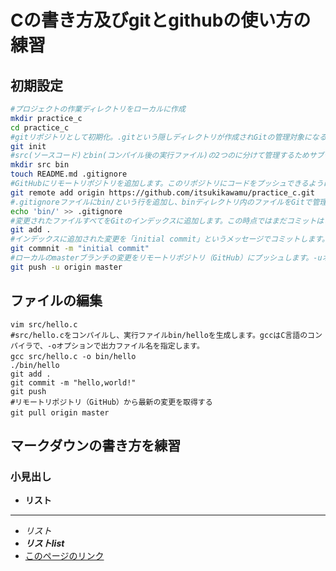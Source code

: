 # Cの書き方及びgitとgithubの使い方の練習
## 初期設定
```bash
#プロジェクトの作業ディレクトリをローカルに作成  
mkdir practice_c  
cd practice_c  
#gitリポジトリとして初期化。.gitという隠しディレクトリが作成されGitの管理対象になる  
git init
#src(ソースコード)とbin(コンパイル後の実行ファイル)の2つのに分けて管理するためサブディレクトリを作成します。  
mkdir src bin    
touch README.md .gitignore  
#GitHubにリモートリポジトリを追加します。このリポジトリにコードをプッシュできるようになります。   
git remote add origin https://github.com/itsukikawamu/practice_c.git
#.gitignoreファイルにbin/という行を追加し、binディレクトリ内のファイルをGitで管理しないように指定します。    
echo 'bin/' >> .gitignore  　　 
#変更されたファイルすべてをGitのインデックスに追加します。この時点ではまだコミットはされません。　　
git add .
#インデックスに追加された変更を「initial commit」というメッセージでコミットします。  
git commnit -m "initial commit"
#ローカルのmasterブランチの変更をリモートリポジトリ（GitHub）にプッシュします。-uオプションは、今後のgit pushがこのリモートブランチを対象にするように設定します。  
git push -u origin master    
```
## ファイルの編集
```
vim src/hello.c
#src/hello.cをコンパイルし、実行ファイルbin/helloを生成します。gccはC言語のコンパイラで、-oオプションで出力ファイル名を指定します。  
gcc src/hello.c -o bin/hello　　  
./bin/hello  
git add .  
git commit -m "hello,world!"  
git push
#リモートリポジトリ（GitHub）から最新の変更を取得する    
git pull origin master　　
```
## マークダウンの書き方を練習
### 小見出し
- **リスト**
- ---
- *リスト*  
- ***リストlist***  
- [このページのリンク](https://github.com/itsukikawamu/practice_c/blob/master/note.md)



